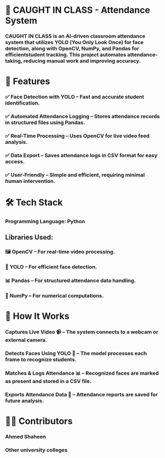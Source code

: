 # 📸 CAUGHT IN CLASS  - Attendance System

### CAUGHT IN CLASS is an AI-driven classroom attendance system that utilizes YOLO (You Only Look Once) for face detection, along with OpenCV, NumPy, and Pandas for efficientstudent tracking. This project automates attendance-taking, reducing manual work and improving accuracy.

# 🚀 Features
### ✅ Face Detection with YOLO – Fast and accurate student identification. 
### ✅ Automated Attendance Logging – Stores attendance records in structured files using Pandas. 
### ✅ Real-Time Processing – Uses OpenCV for live video feed analysis.
### ✅ Data Export – Saves attendance logs in CSV format for easy access.
### ✅ User-Friendly – Simple and efficient, requiring minimal human intervention.
# 🛠️ Tech Stack
### Programming Language: Python
## Libraries Used:
### 🖼️ OpenCV – For real-time video processing.
### 🎯 YOLO – For efficient face detection.
### 📊 Pandas – For structured attendance data handling.
### 🔢 NumPy – For numerical computations.
# 🎯 How It Works
### Captures Live Video 📹 – The system connects to a webcam or external camera.
### Detects Faces Using YOLO 🧠 – The model processes each frame to recognize students.
### Matches & Logs Attendance 📊 – Recognized faces are marked as present and stored in a CSV file.
### Exports Attendance Data 📄 – Attendance reports are saved for future analysis.
# 👨‍💻 Contributors
###  Ahmed Shaheen
### Other university colleges
